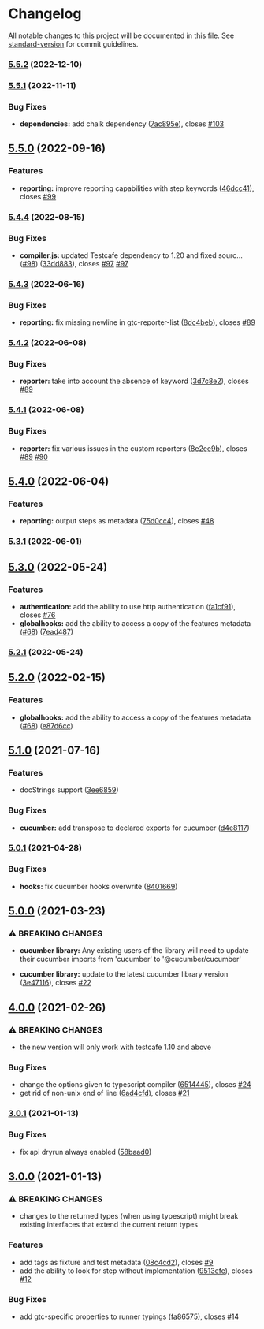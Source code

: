 # Changelog

All notable changes to this project will be documented in this file. See [standard-version](https://github.com/conventional-changelog/standard-version) for commit guidelines.

### [5.5.2](https://github.com/Arthy000/gherkin-testcafe/compare/v5.5.1...v5.5.2) (2022-12-10)

### [5.5.1](https://github.com/Arthy000/gherkin-testcafe/compare/v5.5.0...v5.5.1) (2022-11-11)


### Bug Fixes

* **dependencies:** add chalk dependency ([7ac895e](https://github.com/Arthy000/gherkin-testcafe/commit/7ac895efcd21551199feb9716ef93617f456a93c)), closes [#103](https://github.com/Arthy000/gherkin-testcafe/issues/103)

## [5.5.0](https://github.com/Arthy000/gherkin-testcafe/compare/v5.4.4...v5.5.0) (2022-09-16)


### Features

* **reporting:** improve reporting capabilities with step keywords ([46dcc41](https://github.com/Arthy000/gherkin-testcafe/commit/46dcc41017ba188912e9e88bca87c75cc94a5229)), closes [#99](https://github.com/Arthy000/gherkin-testcafe/issues/99)

### [5.4.4](https://github.com/Arthy000/gherkin-testcafe/compare/v5.4.3...v5.4.4) (2022-08-15)


### Bug Fixes

* **compiler.js:** updated Testcafe dependency to 1.20 and fixed sourc… ([#98](https://github.com/Arthy000/gherkin-testcafe/issues/98)) ([33dd883](https://github.com/Arthy000/gherkin-testcafe/commit/33dd88354a8a4afa7ab72a3b8a3d8420ad37ee79)), closes [#97](https://github.com/Arthy000/gherkin-testcafe/issues/97) [#97](https://github.com/Arthy000/gherkin-testcafe/issues/97)

### [5.4.3](https://github.com/Arthy000/gherkin-testcafe/compare/v5.4.2...v5.4.3) (2022-06-16)


### Bug Fixes

* **reporting:** fix missing newline in gtc-reporter-list ([8dc4beb](https://github.com/Arthy000/gherkin-testcafe/commit/8dc4beba697686bd556b14886a21b34c845129a1)), closes [#89](https://github.com/Arthy000/gherkin-testcafe/issues/89)

### [5.4.2](https://github.com/Arthy000/gherkin-testcafe/compare/v5.4.1...v5.4.2) (2022-06-08)


### Bug Fixes

* **reporter:** take into account the absence of keyword ([3d7c8e2](https://github.com/Arthy000/gherkin-testcafe/commit/3d7c8e2ef042893a6fd98606f803b28c9e787697)), closes [#89](https://github.com/Arthy000/gherkin-testcafe/issues/89)

### [5.4.1](https://github.com/Arthy000/gherkin-testcafe/compare/v5.4.0...v5.4.1) (2022-06-08)


### Bug Fixes

* **reporter:** fix various issues in the custom reporters ([8e2ee9b](https://github.com/Arthy000/gherkin-testcafe/commit/8e2ee9be6dcda21f89b73aa4a8f63fe2461f832f)), closes [#89](https://github.com/Arthy000/gherkin-testcafe/issues/89) [#90](https://github.com/Arthy000/gherkin-testcafe/issues/90)

## [5.4.0](https://github.com/Arthy000/gherkin-testcafe/compare/v5.3.1...v5.4.0) (2022-06-04)


### Features

* **reporting:** output steps as metadata ([75d0cc4](https://github.com/Arthy000/gherkin-testcafe/commit/75d0cc4d28b997ecf9e18204789800e905db5d32)), closes [#48](https://github.com/Arthy000/gherkin-testcafe/issues/48)

### [5.3.1](https://github.com/Arthy000/gherkin-testcafe/compare/v5.3.0...v5.3.1) (2022-06-01)

## [5.3.0](https://github.com/Arthy000/gherkin-testcafe/compare/v5.2.0...v5.3.0) (2022-05-24)


### Features

* **authentication:** add the ability to use http authentication ([fa1cf91](https://github.com/Arthy000/gherkin-testcafe/commit/fa1cf91834b6239120d3a5a0524f0bd34e65ac39)), closes [#76](https://github.com/Arthy000/gherkin-testcafe/issues/76)
* **globalhooks:** add the ability to access a copy of the features metadata ([#68](https://github.com/Arthy000/gherkin-testcafe/issues/68)) ([7ead487](https://github.com/Arthy000/gherkin-testcafe/commit/7ead487943ca70d71c6a82b4851e23d18c62bc10))

### [5.2.1](https://github.com/Arthy000/gherkin-testcafe/compare/v5.2.0...v5.2.1) (2022-05-24)

## [5.2.0](https://github.com/Arthy000/gherkin-testcafe/compare/v5.1.0...v5.2.0) (2022-02-15)


### Features

* **globalhooks:** add the ability to access a copy of the features metadata ([#68](https://github.com/Arthy000/gherkin-testcafe/issues/68)) ([e87d6cc](https://github.com/Arthy000/gherkin-testcafe/commit/e87d6cce02d9cf7c26812595c588d3f137537554))

## [5.1.0](https://github.com/Arthy000/gherkin-testcafe/compare/v5.0.1...v5.1.0) (2021-07-16)


### Features

* docStrings support ([3ee6859](https://github.com/Arthy000/gherkin-testcafe/commit/3ee6859524e76e5e1a7815f981cc01bfa31586d9))


### Bug Fixes

* **cucumber:** add transpose to declared exports for cucumber ([d4e8117](https://github.com/Arthy000/gherkin-testcafe/commit/d4e8117f0bd94a868b8470017285c54489524d6b))

### [5.0.1](https://github.com/Arthy000/gherkin-testcafe/compare/v5.0.0...v5.0.1) (2021-04-28)


### Bug Fixes

* **hooks:** fix cucumber hooks overwrite ([8401669](https://github.com/Arthy000/gherkin-testcafe/commit/8401669b5f6451932cef91af023d2605781fa766))

## [5.0.0](https://github.com/Arthy000/gherkin-testcafe/compare/v4.0.0...v5.0.0) (2021-03-23)


### ⚠ BREAKING CHANGES

* **cucumber library:** Any existing users of the library will need to update their cucumber imports from
'cucumber' to '@cucumber/cucumber'

* **cucumber library:** update to the latest cucumber library version ([3e47116](https://github.com/Arthy000/gherkin-testcafe/commit/3e47116c0b6cbc72a0e096b87264ec710317c16c)), closes [#22](https://github.com/Arthy000/gherkin-testcafe/issues/22)

## [4.0.0](https://github.com/Arthy000/gherkin-testcafe/compare/v3.0.1...v4.0.0) (2021-02-26)


### ⚠ BREAKING CHANGES

* the new version will only work with testcafe 1.10 and above

### Bug Fixes

* change the options given to typescript compiler ([6514445](https://github.com/Arthy000/gherkin-testcafe/commit/65144456e0122a10587f9833924250e02e4b67ff)), closes [#24](https://github.com/Arthy000/gherkin-testcafe/issues/24)
* get rid of non-unix end of line ([6ad4cfd](https://github.com/Arthy000/gherkin-testcafe/commit/6ad4cfdbdf07507eebf2b1eb25fbafbacb67c3bd)), closes [#21](https://github.com/Arthy000/gherkin-testcafe/issues/21)

### [3.0.1](https://github.com/Arthy000/gherkin-testcafe/compare/v3.0.0...v3.0.1) (2021-01-13)


### Bug Fixes

* fix api dryrun always enabled ([58baad0](https://github.com/Arthy000/gherkin-testcafe/commit/58baad0c019c5dfd08054cf05822b80496f08da5))

## [3.0.0](https://github.com/Arthy000/gherkin-testcafe/compare/v2.4.2...v3.0.0) (2021-01-13)


### ⚠ BREAKING CHANGES

* changes to the returned types (when using typescript) might break existing
interfaces that extend the current return types

### Features

* add tags as fixture and test metadata ([08c4cd2](https://github.com/Arthy000/gherkin-testcafe/commit/08c4cd268cfbb508e8b2a151280bbe0c70cc096c)), closes [#9](https://github.com/Arthy000/gherkin-testcafe/issues/9)
* add the ability to look for step without implementation ([9513efe](https://github.com/Arthy000/gherkin-testcafe/commit/9513efe1dd636277a716585ffd7c98c1057e67ad)), closes [#12](https://github.com/Arthy000/gherkin-testcafe/issues/12)


### Bug Fixes

* add gtc-specific properties to runner typings ([fa86575](https://github.com/Arthy000/gherkin-testcafe/commit/fa865758c0c68c4419a46662449b61d420e2bec3)), closes [#14](https://github.com/Arthy000/gherkin-testcafe/issues/14)
